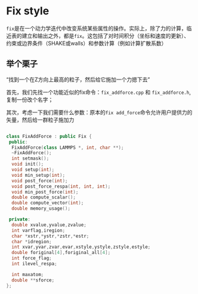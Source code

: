 # Fix style

`fix`是在一个动力学迭代中改变系统某些属性的操作。实际上，除了力的计算，临近表的建立和输出之外，都是`fix`。这包括了对时间积分（坐标和速度的更新）、约束或边界条件（SHAKE或walls）和参数计算（例如计算扩散系数）

## 举个栗子

“找到一个在Z方向上最高的粒子，然后给它施加一个力摁下去”

首先，我们先找一个功能近似的fix命令：`fix_addforce.cpp` 和 `fix_addforce.h`, 复制一份改个名字；

其次，考虑一下我们需要什么参数：原本的`fix add_force`命令允许用户提供力的矢量，然后给一群粒子施加力

```c++

class FixAddForce : public Fix {
 public:
  FixAddForce(class LAMMPS *, int, char **);
  ~FixAddForce();
  int setmask();
  void init();
  void setup(int);
  void min_setup(int);
  void post_force(int);
  void post_force_respa(int, int, int);
  void min_post_force(int);
  double compute_scalar();
  double compute_vector(int);
  double memory_usage();

 private:
  double xvalue,yvalue,zvalue;
  int varflag,iregion;
  char *xstr,*ystr,*zstr,*estr;
  char *idregion;
  int xvar,yvar,zvar,evar,xstyle,ystyle,zstyle,estyle;
  double foriginal[4],foriginal_all[4];
  int force_flag;
  int ilevel_respa;

  int maxatom;
  double **sforce;
};

```
